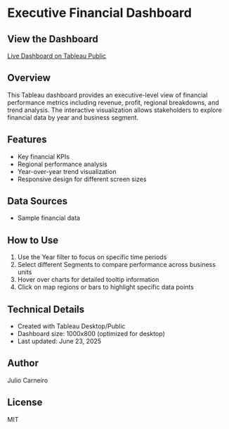 # Executive Financial Dashboard

## View the Dashboard
[Live Dashboard on Tableau Public](https://public.tableau.com/app/profile/julio.carneiro/viz/executive-financial-dashboard/Dashboard1?publish=yes)

## Overview
This Tableau dashboard provides an executive-level view of financial performance metrics including revenue, profit, regional breakdowns, and trend analysis. The interactive visualization allows stakeholders to explore financial data by year and business segment.

## Features
- Key financial KPIs 
- Regional performance analysis 
- Year-over-year trend visualization
- Responsive design for different screen sizes

## Data Sources
- Sample financial data 

## How to Use
1. Use the Year filter to focus on specific time periods
2. Select different Segments to compare performance across business units
3. Hover over charts for detailed tooltip information
4. Click on map regions or bars to highlight specific data points

## Technical Details
- Created with Tableau Desktop/Public
- Dashboard size: 1000x800 (optimized for desktop)
- Last updated: June 23, 2025

## Author
Julio Carneiro

## License
MIT